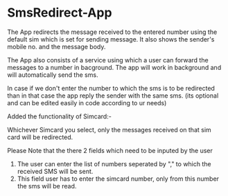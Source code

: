 # SmsRedirect-App

The App redirects the message received to the entered number using the default sim which is set for sending message. It also shows the sender's mobile no. and the message body. 

The App also consists of a service using which a user can forward the messages to a number in bacground. The app will work in background and will automatically send the sms.

In case if we don't enter the number to which the sms is to be redirected than in that case the app reply the sender with the same sms. (its optional and can be edited easily in code according to ur needs)

Added the functionality of Simcard:- 
 
Whichever Simcard you select, only the messages received on that sim card will be redirected.

Please Note that the there 2 fields which need to be inputed by the user

 1. The user can enter the list of numbers seperated by "," to which the received SMS will be sent.
 2. This field user has to enter the simcard number, only from this number the sms will be read. 

